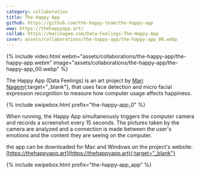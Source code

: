 ```yaml
---
category: collaboration
title: The Happy App
github: https://github.com/the-happy-team/the-happy-app
www: https://thehappyapp.art/
collab: https://marinagem.com/Data-Feelings-The-Happy-App
cover: assets/collaborations/the-happy-app/the-happy-app_00.webp
---
```

{% include video.html
  webm="assets/collaborations/the-happy-app/the-happy-app.webm"
  image="assets/collaborations/the-happy-app/the-happy-app_00.webp"
%}

The Happy App (Data Feelings) is an art project by [Mari Nagem](https://marinagem.com/){:target="_blank"}, that uses face detection and micro facial expression recognition to measure how computer usage affects happiness.

{% include swipebox.html prefix="the-happy-app_0" %}

When running, the Happy App simultaneously triggers the computer camera and records a screenshot every 15 seconds. The pictures taken by the camera are analyzed and a connection is made between the user's emotions and the content they are seeing on the computer.

the app can be downloaded for Mac and Windows on the project's website: [https://thehappyapp.art](https://thehappyapp.art){:target="_blank"}

{% include swipebox.html prefix="the-happy-app_app" %}
